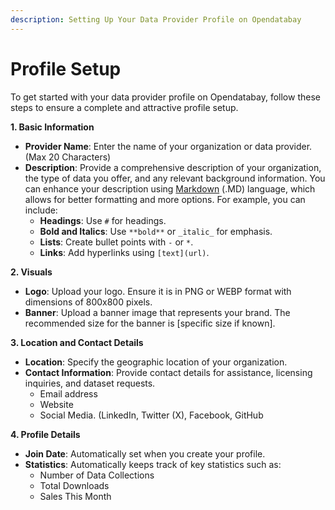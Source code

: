 ```yaml
---
description: Setting Up Your Data Provider Profile on Opendatabay
---
```


# Profile Setup

To get started with your data provider profile on Opendatabay, follow these steps to ensure a complete and attractive profile setup.

**1. Basic Information**

* **Provider Name**: Enter the name of your organization or data provider. (Max 20 Characters)
* **Description**: Provide a comprehensive description of your organization, the type of data you offer, and any relevant background information. You can enhance your description using [Markdown](markdown-language.md) (.MD) language, which allows for better formatting and more options. For example, you can include:
  * **Headings**: Use `#` for headings.
  * **Bold and Italics**: Use `**bold**` or `_italic_` for emphasis.
  * **Lists**: Create bullet points with `-` or `*`.
  * **Links**: Add hyperlinks using `[text](url)`.

**2. Visuals**

* **Logo**: Upload your logo. Ensure it is in PNG or WEBP format with dimensions of 800x800 pixels.
* **Banner**: Upload a banner image that represents your brand. The recommended size for the banner is \[specific size if known].

**3. Location and Contact Details**

* **Location**: Specify the geographic location of your organization.&#x20;
* **Contact Information**: Provide contact details for assistance, licensing inquiries, and dataset requests.&#x20;
  * Email address
  * Website
  * Social Media. (LinkedIn, Twitter (X), Facebook, GitHub

**4. Profile Details**

* **Join Date**: Automatically set when you create your profile.
* **Statistics**: Automatically keeps track of key statistics such as:
  * Number of Data Collections
  * Total Downloads
  * Sales This Month
